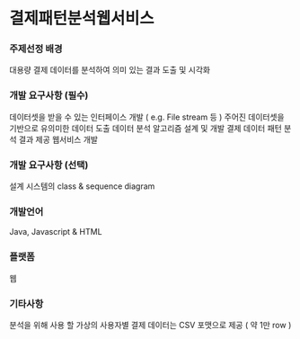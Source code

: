 # 결제패턴분석웹서비스

### 주제선정 배경
 대용량 결제 데이터를 분석하여 의미 있는 결과 도출 및 시각화

### 개발 요구사항 (필수)
데이터셋을 받을 수 있는 인터페이스 개발 ( e.g. File stream 등 )
주어진 데이터셋을 기반으로 유의미한 데이터 도출
데이터 분석 알고리즘 설계 및 개발
결제 데이터 패턴 분석 결과 제공 웹서비스 개발

### 개발 요구사항 (선택)
설계 시스템의 class & sequence diagram

### 개발언어
Java, Javascript & HTML

### 플랫폼
웹

### 기타사항
분석을 위해 사용 할 가상의 사용자별 결제 데이터는 CSV 포맷으로 제공 ( 약 1만 row )
